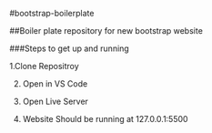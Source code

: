 #bootstrap-boilerplate

##Boiler plate repository for new bootstrap website


###Steps to get up and running

1.Clone Repositroy

2. Open in VS Code

3. Open Live Server

4. Website Should be running at 127.0.0.1:5500
